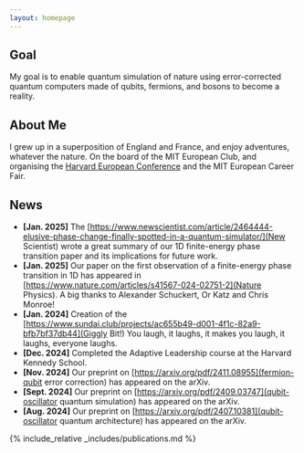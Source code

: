 ```yaml
---
layout: homepage
---
```


## Goal

My goal is to enable quantum simulation of nature using error-corrected quantum computers made of qubits, fermions, and bosons to become a reality.

## About Me

I grew up in a superposition of England and France, and enjoy adventures, whatever the nature.
On the board of the MIT European Club, and organising the [Harvard European Conference](https://euroconf.eu) and the MIT European Career Fair.

## News

- **[Jan. 2025]** The [https://www.newscientist.com/article/2464444-elusive-phase-change-finally-spotted-in-a-quantum-simulator/](New Scientist) wrote a great summary of our 1D finite-energy phase transition paper and its implications for future work.
- **[Jan. 2025]** Our paper on the first observation of a finite-energy phase transition in 1D has appeared in [https://www.nature.com/articles/s41567-024-02751-2](Nature Physics). A big thanks to Alexander Schuckert, Or Katz and Chris Monroe!
- **[Jan. 2024]** Creation of the [https://www.sundai.club/projects/ac655b49-d001-4f1c-82a9-bfb7bf37db44](Giggly Bit!) You laugh, it laughs, it makes you laugh, it laughs, everyone laughs.
- **[Dec. 2024]** Completed the Adaptive Leadership course at the Harvard Kennedy School.
- **[Nov. 2024]** Our preprint on [https://arxiv.org/pdf/2411.08955](fermion-qubit error correction) has appeared on the arXiv.
- **[Sept. 2024]** Our preprint on [https://arxiv.org/pdf/2409.03747](qubit-oscillator quantum simulation) has appeared on the arXiv.
- **[Aug. 2024]** Our preprint on [https://arxiv.org/pdf/2407.10381](qubit-oscillator quantum architecture) has appeared on the arXiv. 

{% include_relative _includes/publications.md %}
